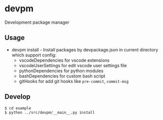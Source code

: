 # devpm
Development package manager

## Usage

* devpm install - Install packages by devpackage.json in current directory which support config:
  - vscodeDependencies for vscode extensions
  - vscodeUserSettings for edit vscode user settings file
  - pythonDependencies for python modules
  - bashDependencies for custom bash script
  - gitHooks for add git hooks like `pre-commit`, `commit-msg`

## Develop

```bash
$ cd example
$ python ../src/devpm/__main__.py install
```
